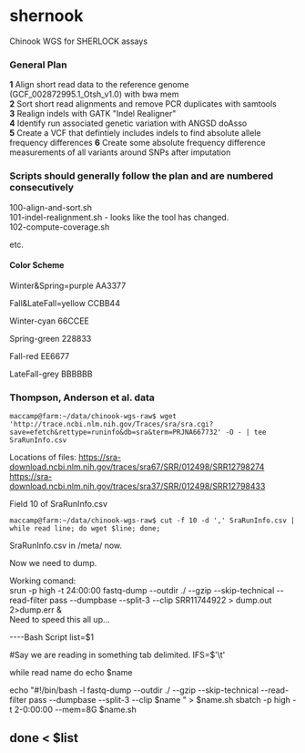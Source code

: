 # shernook
Chinook WGS for SHERLOCK assays   
 
### General Plan

__1__  Align short read data to the reference genome (GCF_002872995.1_Otsh_v1.0) with bwa mem     
__2__  Sort short read alignments and remove PCR duplicates with samtools     
__3__  Realign indels with GATK "Indel Realigner"   
__4__  Identify run associated genetic variation with ANGSD doAsso     
__5__  Create a VCF that defintiely includes indels to find absolute allele frequency differences
__6__  Create some absolute frequency difference measurements of all variants around SNPs after imputation

### Scripts should generally follow the plan and are numbered consecutively

100-align-and-sort.sh       
101-indel-realignment.sh - looks like the tool has changed.      
102-compute-coverage.sh     

etc.


#### Color Scheme
Winter&Spring=purple AA3377      

Fall&LateFall=yellow CCBB44      

Winter-cyan 66CCEE     

Spring-green 228833     

Fall-red EE6677      

LateFall-grey BBBBBB     


### Thompson, Anderson et al. data    

`maccamp@farm:~/data/chinook-wgs-raw$ wget 'http://trace.ncbi.nlm.nih.gov/Traces/sra/sra.cgi?save=efetch&rettype=runinfo&db=sra&term=PRJNA667732' -O - | tee SraRunInfo.csv`

Locations of files:
https://sra-download.ncbi.nlm.nih.gov/traces/sra67/SRR/012498/SRR12798274
https://sra-download.ncbi.nlm.nih.gov/traces/sra37/SRR/012498/SRR12798433


Field 10 of SraRunInfo.csv

`maccamp@farm:~/data/chinook-wgs-raw$ cut -f 10 -d ',' SraRunInfo.csv | while read line; do wget $line; done;`

SraRunInfo.csv in /meta/ now.     

Now we need to dump.

Working comand:     
srun -p high -t 24:00:00 fastq-dump --outdir ./ --gzip --skip-technical --read-filter pass --dumpbase --split-3 --clip SRR11744922 > dump.out 2>dump.err &     
Need to speed this all up...


----Bash Script
list=$1 

#Say we are reading in something tab delimited.
IFS=$'\t'

while read name
do
   echo $name
   
  echo "#!/bin/bash -l
  fastq-dump --outdir ./ --gzip --skip-technical --read-filter pass --dumpbase --split-3 --clip $name " > $name.sh
  sbatch -p high -t 2-0:00:00 --mem=8G $name.sh

done < $list
 ----
